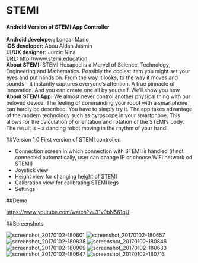 # STEMI

<b>Android Version of STEMI App Controller </b> <br><br>
<b>Android developer:</b> Loncar Mario <br>
<b>iOS developer:</b> Abou Aldan Jasmin <br>
<b>UI/UX designer:</b> Jurcic Nina <br>
<b>URL:</b> http://www.stemi.education <br>
<b>About STEMI:</b> STEMI Hexapod is a Marvel of Science, Technology, Engineering and Mathematics. Possibly the coolest item you might set your eyes and put hands on. From the way it looks, to the way it moves and sounds – it instantly captures everyone’s attention. A true pinnacle of Innovation.
And you can create one all by yourself. We’ll show you how. <br>
<b>About STEMI App:</b> We almost never control another physical thing with our beloved device. The feeling of commanding your robot with a smartphone can hardly be described. You have to simply try it. The app takes advantage of the modern technology such as gyroscope in your smartphone. This allows for the calculation of orientation and rotation of the STEMI’s body. The result is – a dancing robot moving in the rhythm of your hand! <br>

##Version 1.0
First version of STEMI controller.
- Connection screen in which connection with STEMI is handled (if not connected automatically, user can change IP or choose WiFi network od STEMI)
- Joystick view
- Height view for changing height of STEMI
- Calibration view for calibrating STEMI legs
- Settings

##Demo

https://www.youtube.com/watch?v=31v0bN561qU

##Screenshots

![screenshot_20170102-180601](https://cloud.githubusercontent.com/assets/12370404/23261036/e2459400-f9d4-11e6-9603-1f755c889940.png)
![screenshot_20170102-180657](https://cloud.githubusercontent.com/assets/12370404/23261041/e2710da6-f9d4-11e6-861e-f97bece449b1.png)
![screenshot_20170102-180838](https://cloud.githubusercontent.com/assets/12370404/23261043/e27a7ce2-f9d4-11e6-9d49-6a8d2efdc9bd.png)
![screenshot_20170102-180846](https://cloud.githubusercontent.com/assets/12370404/23261045/e290e5c2-f9d4-11e6-8994-99759f67b721.png)
![screenshot_20170102-180909](https://cloud.githubusercontent.com/assets/12370404/23261044/e29090ae-f9d4-11e6-8023-7ba08fccf19e.png)
![screenshot_20170102-180633](https://cloud.githubusercontent.com/assets/12370404/23261042/e271bc42-f9d4-11e6-92a1-99b79c17346d.png)
![screenshot_20170102-180647](https://cloud.githubusercontent.com/assets/12370404/23261040/e2705a28-f9d4-11e6-8b0e-d7c6c618ce70.png)
![screenshot_20170102-180713](https://cloud.githubusercontent.com/assets/12370404/23261037/e2605bfa-f9d4-11e6-897d-00561f93b0e7.png)
